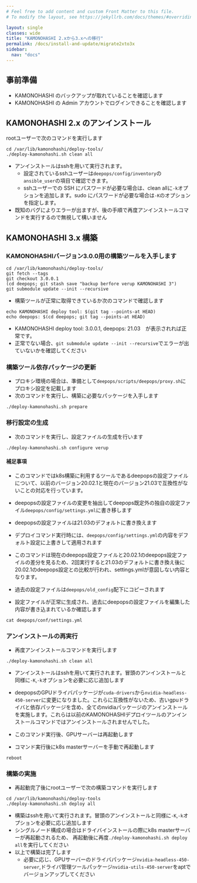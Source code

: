 ```yaml
---
# Feel free to add content and custom Front Matter to this file.
# To modify the layout, see https://jekyllrb.com/docs/themes/#overriding-theme-defaults

layout: single
classes: wide
title: "KAMONOHASHI 2.xから3.xへの移行"
permalink: /docs/install-and-update/migrate2xto3x
sidebar:
  nav: "docs"
---
```


## 事前準備

- KAMONOHASHI のバックアップが取れていることを確認します
- KAMONOHASHI の Admin アカウントでログインできることを確認します

## KAMONOHASHI 2.x のアンインストール

rootユーザーで次のコマンドを実行します

```
cd /var/lib/kamonohashi/deploy-tools/
./deploy-kamonohashi.sh clean all
```

* アンインストールはsshを用いて実行されます。
  * 設定されているsshユーザーは`deepops/config/inventory`の`ansible_user`の項目で確認できます。
  * sshユーザーでの SSH にパスワードが必要な場合は、clean allに`-k`オプションを追加します。sudo にパスワードが必要な場合は`-K`のオプションを指定します。
* 既知のバグによりエラーが出ますが、後の手順で再度アンインストールコマンドを実行するので無視して構いません

## KAMONOHASHI 3.x 構築

### KAMONOHASHIバージョン3.0.0用の構築ツールを入手します

```
cd /var/lib/kamonohashi/deploy-tools/
git fetch --tags
git checkout 3.0.0.1
(cd deepops; git stash save "backup berfore verup KAMONOHASHI 3")
git submodule update --init --recursive
```

* 構築ツールが正常に取得できているか次のコマンドで確認します
```
echo KAMONOHASHI deploy tool: $(git tag --points-at HEAD)
echo deepops: $(cd deepops; git tag --points-at HEAD)
```
  * KAMONOHASHI deploy tool: 3.0.0.1,  deepops: 21.03　が表示されれば正常です。
  * 正常でない場合、`git submodule update --init --recursive`でエラーが出ていないかを確認してください

### 構築ツール依存パッケージの更新
* プロキシ環境の場合は、準備として`deepops/scripts/deepops/proxy.sh`にプロキシ設定を記載します
* 次のコマンドを実行し、構築に必要なパッケージを入手します
```
./deploy-kamonohashi.sh prepare
```

### 移行設定の生成
* 次のコマンドを実行し、設定ファイルの生成を行います
```
./deploy-kamonohashi.sh configure verup
```
#### 補足事項 
  * このコマンドではk8s構築に利用するツールであるdeepopsの設定ファイルについて、以前のバージョン20.02.1と現在のバージョン21.03で互換性がないことの対応を行っています。
  * deepopsの設定ファイルの変更を抽出してdeepops既定外の独自の設定ファイル`deepops/config/settings.yml`に書き移します
  * deepopsの設定ファイルは21.03のデフォルトに書き換えます
  * デプロイコマンド実行時には、`deepops/config/settings.yml`の内容をデフォルト設定に上書きして適用されます
  * このコマンドは現在のdeepops設定ファイルと20.02.1のdeepops設定ファイルの差分を見るため、2回実行すると21.03のデフォルトに書き換え後に20.02.1のdeepops設定との比較が行われ、settings.ymlが意図しない内容となります。
  * 過去の設定ファイルは`deepops/old_config`配下にコピーされます

* 設定ファイルが正常に生成され、過去にdeepopsの設定ファイルを編集した内容が書き込まれているか確認します
```
cat deepops/conf/settings.yml
```

### アンインストールの再実行
* 再度アンインストールコマンドを実行します
```
./deploy-kamonohashi.sh clean all
```
* アンインストールはsshを用いて実行されます。冒頭のアンインストールと同様に`-K`,`-k`オプションを必要に応じ追加します
* deepopsのGPUドライバパッケージが`cuda-drivers`から`nvidia-headless-450-server`に変更になりました。これらに互換性がないため、古いgpuドライバと依存パッケージを含め、全てのnvidiaパッケージのアンインストールを実施します。これらは以前のKAMONOHASHIデプロイツールのアンインストールコマンドではアンインストールされませんでした。
* このコマンド実行後、GPUサーバーは再起動します
  
* コマンド実行後にk8s masterサーバーを手動で再起動します
```
reboot
```

### 構築の実施
* 再起動完了後にrootユーザーで次の構築コマンドを実行します
```
cd /var/lib/kamonohashi/deploy-tools
./deploy-kamonohashi.sh deploy all
```
* 構築はsshを用いて実行されます。冒頭のアンインストールと同様に`-K`,`-k`オプションを必要に応じ追加します
* シングルノード構成の場合はドライバインストールの際にk8s masterサーバーが再起動されるため、 
  再起動後に再度`./deploy-kamonohashi.sh deploy all`を実行してください
* 以上で構築は完了します
  * 必要に応じ、GPUサーバーのドライバパッケージ`nvidia-headless-450-server`,ドライバ管理ツールパッケージ`nvidia-utils-450-server`をaptでバージョンアップしてください
